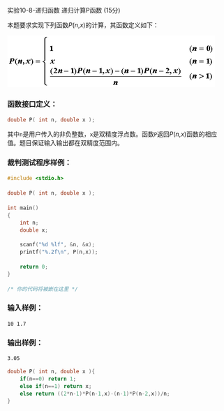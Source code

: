 实验10-8-递归函数 递归计算P函数 (15分)

本题要求实现下列函数*P*(*n*,*x*)的计算，其函数定义如下：

![](https://raw.githubusercontent.com/XianChiJie/PicGoimg/master/20210131214123.png)

### 函数接口定义：

```c++
double P( int n, double x );
```

其中`n`是用户传入的非负整数，`x`是双精度浮点数。函数`P`返回*P*(*n*,*x*)函数的相应值。题目保证输入输出都在双精度范围内。

### 裁判测试程序样例：

```c++
#include <stdio.h>

double P( int n, double x );

int main()
{
    int n;
    double x;

    scanf("%d %lf", &n, &x);
    printf("%.2f\n", P(n,x));

    return 0;
}

/* 你的代码将被嵌在这里 */
```

### 输入样例：

```in
10 1.7
```

### 输出样例：

```out
3.05
```



```c++
double P( int n, double x ){
    if(n==0) return 1;
    else if(n==1) return x;
    else return ((2*n-1)*P(n-1,x)-(n-1)*P(n-2,x))/n;
}
```

